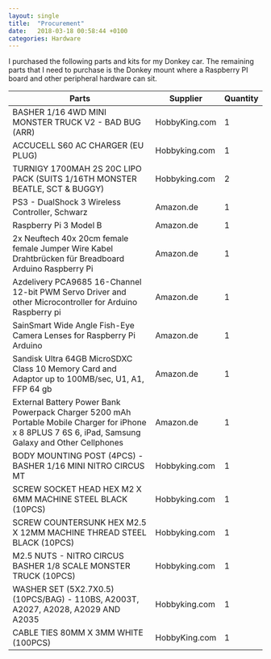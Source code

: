 ```yaml
---
layout: single
title:  "Procurement"
date:   2018-03-18 00:58:44 +0100
categories: Hardware
---
```


I purchased the following parts and kits for my Donkey car.
The remaining parts that I need to purchase is the Donkey mount where a Raspberry PI board and other peripheral hardware can sit.

|Parts  |Supplier  |Quantity  |
|---|---|---|
|BASHER 1/16 4WD MINI MONSTER TRUCK V2 - BAD BUG (ARR)   |HobbyKing.com  |1  |
|ACCUCELL S60 AC CHARGER (EU PLUG)  |Hobbyking.com  |1  |
|TURNIGY 1700MAH 2S 20C LIPO PACK (SUITS 1/16TH MONSTER BEATLE, SCT & BUGGY)  |Hobbyking.com  |2  |
|PS3 - DualShock 3 Wireless Controller, Schwarz   |Amazon.de  |1  |
|Raspberry Pi 3 Model B   |Amazon.de  |1  |
|2x Neuftech 40x 20cm female female Jumper Wire Kabel Drahtbrücken für Breadboard Arduino Raspberry Pi    |Amazon.de  |1  |
|Azdelivery PCA9685 16-Channel 12-bit PWM Servo Driver and other Microcontroller for Arduino Raspberry pi |Amazon.de  |1 |
|SainSmart Wide Angle Fish-Eye Camera Lenses for Raspberry Pi Arduino  |Amazon.de |1  |
|Sandisk Ultra 64GB MicroSDXC Class 10 Memory Card and Adaptor up to 100MB/sec, U1, A1, FFP 64 gb  |Amazon.de  |1 |
|External Battery Power Bank Powerpack Charger 5200 mAh Portable Mobile Charger for iPhone x 8 8PLUS 7 6S 6, iPad, Samsung Galaxy and Other Cellphones |Amazon.de  |1 |
|BODY MOUNTING POST (4PCS) - BASHER 1/16 MINI NITRO CIRCUS MT  |Hobbyking.com  |1 |
|SCREW SOCKET HEAD HEX M2 X 6MM MACHINE STEEL BLACK (10PCS) |Hobbyking.com |1 |
|SCREW COUNTERSUNK HEX M2.5 X 12MM MACHINE THREAD STEEL BLACK (10PCS) |Hobbyking.com |1 |
|M2.5 NUTS - NITRO CIRCUS BASHER 1/8 SCALE MONSTER TRUCK (10PCS)  |Hobbyking.com  |1 |
|WASHER SET (5X2.7X0.5)(10PCS/BAG) - 110BS, A2003T, A2027, A2028, A2029 AND A2035  |Hobbyking.com  |1 |
|CABLE TIES 80MM X 3MM WHITE (100PCS)  |HobbyKing.com  |1 |
